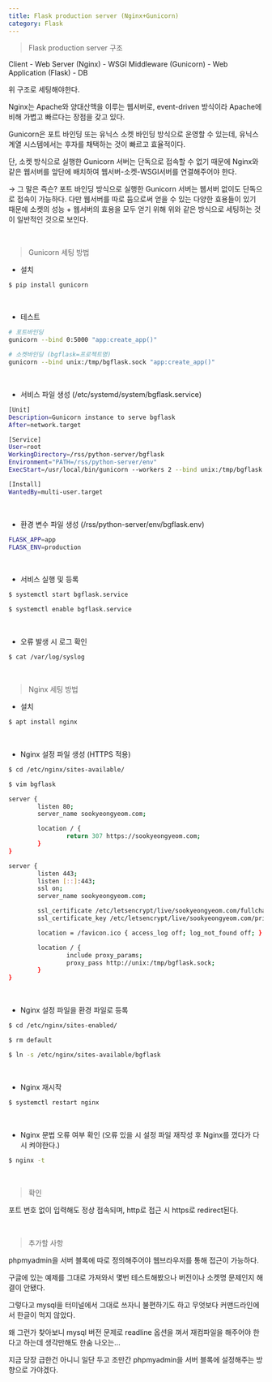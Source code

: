 ```yaml
---
title: Flask production server (Nginx+Gunicorn)
category: Flask
---
```


> Flask production server 구조

Client - Web Server (Nginx) - WSGI Middleware (Gunicorn) - Web Application (Flask) - DB

위 구조로 세팅해야한다.

Nginx는 Apache와 양대산맥을 이루는 웹서버로, event-driven 방식이라 Apache에 비해 가볍고 빠르다는 장점을 갖고 있다.

Gunicorn은 포트 바인딩 또는 유닉스 소켓 바인딩 방식으로 운영할 수 있는데, 유닉스 계열 시스템에서는 후자를 채택하는 것이 빠르고 효율적이다.

단, 소켓 방식으로 실행한 Gunicorn 서버는 단독으로 접속할 수 없기 때문에 Nginx와 같은 웹서버를 앞단에 배치하여 웹서버-소켓-WSGI서버를 연결해주어야 한다.

→ 그 말은 즉슨? 포트 바인딩 방식으로 실행한 Gunicorn 서버는 웹서버 없이도 단독으로 접속이 가능하다. 다만 웹서버를 따로 둠으로써 얻을 수 있는 다양한 효용들이 있기 때문에 소켓의 성능 + 웹서버의 효용을 모두 얻기 위해 위와 같은 방식으로 세팅하는 것이 일반적인 것으로 보인다.

<br>

> Gunicorn 세팅 방법

- 설치

```bash
$ pip install gunicorn
```

<br>

- 테스트

```bash
# 포트바인딩
gunicorn --bind 0:5000 "app:create_app()"
```
```bash
# 소켓바인딩 (bgflask=프로젝트명)
gunicorn --bind unix:/tmp/bgflask.sock "app:create_app()"
```

<br>

- 서비스 파일 생성 (/etc/systemd/system/bgflask.service)

```bash
[Unit]
Description=Gunicorn instance to serve bgflask
After=network.target

[Service]
User=root
WorkingDirectory=/rss/python-server/bgflask
Environment="PATH=/rss/python-server/env"
ExecStart=/usr/local/bin/gunicorn --workers 2 --bind unix:/tmp/bgflask.sock "app:create_app()"

[Install]
WantedBy=multi-user.target
```

<br>

- 환경 변수 파일 생성 (/rss/python-server/env/bgflask.env)

```bash
FLASK_APP=app
FLASK_ENV=production
```

<br>

- 서비스 실행 및 등록

```bash
$ systemctl start bgflask.service
```
```bash
$ systemctl enable bgflask.service
```

<br>

- 오류 발생 시 로그 확인

```bash
$ cat /var/log/syslog
```

<br>

> Nginx 세팅 방법

- 설치

```bash
$ apt install nginx
```

<br>

- Nginx 설정 파일 생성 (HTTPS 적용)

```bash
$ cd /etc/nginx/sites-available/
```
```bash
$ vim bgflask
```
```bash
server {
        listen 80;
        server_name sookyeongyeom.com;

        location / {
                return 307 https://sookyeongyeom.com;
        }
}

server {
        listen 443;
        listen [::]:443;
        ssl on;
        server_name sookyeongyeom.com;

        ssl_certificate /etc/letsencrypt/live/sookyeongyeom.com/fullchain.pem;
        ssl_certificate_key /etc/letsencrypt/live/sookyeongyeom.com/privkey.pem;

        location = /favicon.ico { access_log off; log_not_found off; }

        location / {
                include proxy_params;
                proxy_pass http://unix:/tmp/bgflask.sock;
        }
}
```

<br>

- Nginx 설정 파일을 환경 파일로 등록

```bash
$ cd /etc/nginx/sites-enabled/
```
```bash
$ rm default
```
```bash
$ ln -s /etc/nginx/sites-available/bgflask
```

<br>

- Nginx 재시작

```bash
$ systemctl restart nginx
```

<br>

- Nginx 문법 오류 여부 확인 (오류 있을 시 설정 파일 재작성 후 Nginx를 껐다가 다시 켜야한다.)

```bash
$ nginx -t
```

<br>

> 확인

포트 번호 없이 입력해도 정상 접속되며, http로 접근 시 https로 redirect된다.

<br>

> 추가할 사항

phpmyadmin을 서버 블록에 따로 정의해주어야 웹브라우저를 통해 접근이 가능하다.

구글에 있는 예제를 그대로 가져와서 몇번 테스트해봤으나 버전이나 소켓명 문제인지 해결이 안됐다.

그렇다고 mysql을 터미널에서 그대로 쓰자니 불편하기도 하고 무엇보다 커맨드라인에서 한글이 먹지 않았다.

왜 그런가 찾아보니 mysql 버전 문제로 readline 옵션을 껴서 재컴파일을 해주어야 한다고 하는데 생각만해도 한숨 나오는...

지금 당장 급한건 아니니 일단 두고 조만간 phpmyadmin을 서버 블록에 설정해주는 방향으로 가야겠다.